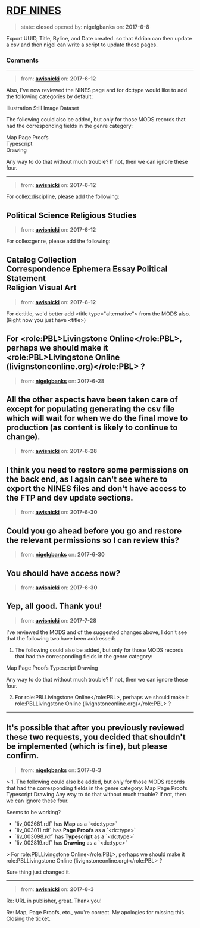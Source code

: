 # [RDF NINES](https://github.com/livingstoneonline/livingstoneonline/issues/138)

> state: **closed** opened by: **nigelgbanks** on: **2017-6-8**

Export UUID, Title, Byline, and Date created. so that Adrian can then update a csv and then nigel can write a script to update those pages.

### Comments

---
> from: [**awisnicki**](https://github.com/livingstoneonline/livingstoneonline/issues/138#issuecomment-307960727) on: **2017-6-12**

Also, I&#x27;ve now reviewed the NINES page and for dc:type would like to add the following categories by default:

Illustration
Still Image
Dataset

The following could also be added, but only for those MODS records that had the corresponding fields in the genre category:

Map
Page Proofs 	 	 	 	
Typescript 	
Drawing

 Any way to do that without much trouble? If not, then we can ignore these four.


---
> from: [**awisnicki**](https://github.com/livingstoneonline/livingstoneonline/issues/138#issuecomment-307960999) on: **2017-6-12**

For collex:discipline, please add the following:

Political Science
Religious Studies
---
> from: [**awisnicki**](https://github.com/livingstoneonline/livingstoneonline/issues/138#issuecomment-307961367) on: **2017-6-12**

For collex:genre, please add the following:

Catalog
Collection 	
Correspondence
Ephemera 
Essay
Political Statement 	
Religion
Visual Art 
---
> from: [**awisnicki**](https://github.com/livingstoneonline/livingstoneonline/issues/138#issuecomment-307961671) on: **2017-6-12**

For dc:title, we&#x27;d better add &lt;title type&#x3D;&quot;alternative&quot;&gt; from the MODS also. (Right now you just have &lt;title&gt;)

For &lt;role:PBL&gt;Livingstone Online&lt;/role:PBL&gt;, perhaps we should make it &lt;role:PBL&gt;Livingstone Online (livignstoneonline.org)&lt;/role:PBL&gt; ?
---
> from: [**nigelgbanks**](https://github.com/livingstoneonline/livingstoneonline/issues/138#issuecomment-311732304) on: **2017-6-28**

All the other aspects have been taken care of except for populating generating the csv file which will wait for when we do the final move to production (as content is likely to continue to change).
---
> from: [**awisnicki**](https://github.com/livingstoneonline/livingstoneonline/issues/138#issuecomment-311825318) on: **2017-6-28**

I think you need to restore some permissions on the back end, as I again can&#x27;t see where to export the NINES files and don&#x27;t have access to the FTP and dev update sections.
---
> from: [**awisnicki**](https://github.com/livingstoneonline/livingstoneonline/issues/138#issuecomment-312373958) on: **2017-6-30**

Could you go ahead before you go and restore the relevant permissions so I can review this?
---
> from: [**nigelgbanks**](https://github.com/livingstoneonline/livingstoneonline/issues/138#issuecomment-312375592) on: **2017-6-30**

You should have access now?
---
> from: [**awisnicki**](https://github.com/livingstoneonline/livingstoneonline/issues/138#issuecomment-312379533) on: **2017-6-30**

Yep, all good. Thank you!
---
> from: [**awisnicki**](https://github.com/livingstoneonline/livingstoneonline/issues/138#issuecomment-318798167) on: **2017-7-28**

I&#x27;ve reviewed the MODS and of the suggested changes above, I don&#x27;t see that the following two have been addressed:

1. The following could also be added, but only for those MODS records that had the corresponding fields in the genre category:

Map
Page Proofs
Typescript
Drawing

Any way to do that without much trouble? If not, then we can ignore these four.

2. For role:PBLLivingstone Online&lt;/role:PBL&gt;, perhaps we should make it role:PBLLivingstone Online (livignstoneonline.org)&lt;/role:PBL&gt; ?

---
It&#x27;s possible that after you previously reviewed these two requests, you decided that shouldn&#x27;t be implemented (which is fine), but please confirm.
---
> from: [**nigelgbanks**](https://github.com/livingstoneonline/livingstoneonline/issues/138#issuecomment-320032479) on: **2017-8-3**

&gt; 1. The following could also be added, but only for those MODS records that had the corresponding fields in the genre category:
Map
Page Proofs
Typescript
Drawing
Any way to do that without much trouble? If not, then we can ignore these four.

Seems to be working? 

- &#x60;liv_002681.rdf&#x60; has **Map** as a &#x60;&lt;dc:type&gt;&#x60; 
- &#x60;liv_003011.rdf&#x60; has **Page Proofs** as a &#x60;&lt;dc:type&gt;&#x60;
- &#x60;liv_003098.rdf&#x60; has **Typescript** as a &#x60;&lt;dc:type&gt;&#x60;
- &#x60;liv_002819.rdf&#x60; has **Drawing** as a &#x60;&lt;dc:type&gt;&#x60;

&gt; For role:PBLLivingstone Online&lt;/role:PBL&gt;, perhaps we should make it role:PBLLivingstone Online (livignstoneonline.org)&lt;/role:PBL&gt; ?

Sure thing just changed it.

---
> from: [**awisnicki**](https://github.com/livingstoneonline/livingstoneonline/issues/138#issuecomment-320081896) on: **2017-8-3**

Re: URL in publisher, great. Thank you!

Re: Map, Page Proofs, etc., you&#x27;re correct. My apologies for missing this. Closing the ticket.

